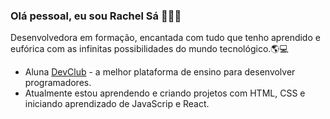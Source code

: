 <h3>Olá pessoal, eu sou Rachel Sá 🙋🏼‍♀️</h3>

Desenvolvedora em formação, encantada com tudo que tenho aprendido e eufórica com as infinitas possibilidades do mundo tecnológico.🌎💻

<ul>
<li>Aluna <a href="https://rodolfomori.com.br/devclub">DevClub</a> - a melhor plataforma de ensino para desenvolver programadores.</li>
<li>Atualmente estou aprendendo e criando projetos com HTML, CSS e iniciando aprendizado de JavaScrip e React.</li>
</ul>




<!--
**rachelbsa/rachelbsa** is a ✨ _special_ ✨ repository because its `README.md` (this file) appears on your GitHub profile.

Here are some ideas to get you started:

- 🔭 I’m currently working on ...
- 🌱 I’m currently learning ...
- 👯 I’m looking to collaborate on ...
- 🤔 I’m looking for help with ...
- 💬 Ask me about ...
- 📫 How to reach me: ...
- 😄 Pronouns: ...
- ⚡ Fun fact: ...
-->
